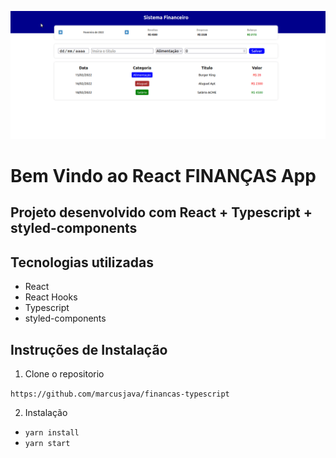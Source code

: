 ![Todo Demo](src/assets/financas.gif)

# Bem Vindo ao React FINANÇAS App

## Projeto desenvolvido com React + Typescript + styled-components

## Tecnologias utilizadas

- React
- React Hooks
- Typescript
- styled-components

## Instruções de Instalação

1. Clone o repositorio

`https://github.com/marcusjava/financas-typescript`

2. Instalação

- `yarn install`
- `yarn start`
